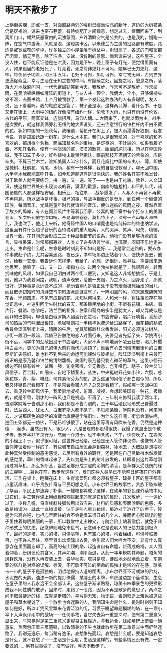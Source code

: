    

# 明天不散步了

上横街买烟，即点一支，对面直路两旁的矮树已缀满油亮的新叶，这边的大树枝条仍是灰褐的，谅来也密布芽蕾，有待绽肥了才闹绿意，想走过去，继而回来了，到寓所门口，幡然厌恶室内的沉浊氛围，户外清鲜空气是公共的，也是我的，慢跑一阵，在空气中游泳，风就是浪，这琼美卡区，以米德兰为主道的岔路都有坡度，路边是或宽或窄的草坪，许多独立的小屋坐落于树丛中，树很高了，各式的门和窗都严闭着，悄无声息，除了洁净，安谧，没有别的意思，倘若谁来说，这些屋子，全没人住，也不能反证他是在哄我，因为是下午，晚上窗子有灯光，便觉得里面有人，如果孤居的老妇死了，灯亮着，死之前非熄灯不可吗，她早已无力熄灯，这样，每夜窗子明着，明三年五年，老妇不可怜，那灯可怜，幸亏物无知，否则世界更逼促紊乱，幸亏生活在无知之物的中间，有隐蔽之处，回旋之地，憩息之所，落落大方地躲躲闪闪，一代代蹙眉窃笑到今天，我散步，昨天可不是散步，昨天豪雨，在曼哈顿纵横如魔阵的街道上，与友人共一顶伞，我俩大，伞小，只够保持头发不湿，去图书馆，上个月被罚款了，第一个发起这种办法的人有多聪明，友人说，坐下看看吗，我的鞋底定是裂了，袜子全是水，这样两只脚，看什么书，于是又走在街上，大雨中的纽约好像没有纽约一样，伦敦下大雨，也只有雨没有伦敦，古代的平原，两军交锋，旌旗招展，马仰人翻……大雨来了，也就以雨为主，战争是次要的，就这样我俩旁若无纽约地大声说笑，还去注意银行的铁栏杆内不白不黄的花，状如中国的一般秋菊，我嚷道，菊花开在树上了，被大雨濯得好狼狈，我友也说，真是踉踉跄跄一树花，是什么木本花，我们人是很絮烦的，对于喜欢的和不喜欢的，都想得个名称，面临知其名称的事物，是舒泰的，不计较的，如果看着听着，不知其名称，便有一种淡淡的窘，漠漠的歉意，幽幽的尴尬相，所以在异国异域，我不知笨了多少，好些植物未敢贸然相认，眼前那枝开满朝天的紫朵的，应是辛夷，不算玉兰木兰，谁知美国人叫它什么，而且花瓣比中国的辛夷小、薄，即使是槭树、杜鹃花、鸢尾、水仙，稍有一分异样，我的自信也软弱了，哪天回中国，大半草木我都能直呼其名，如今知道能这样是很愉快的，我的姓名其实不难发音，对于欧美人就需要练习，拼一遍，又一遍，笑了——也是由于礼貌、教养、人文知识，使这样世界处处出现淡淡的窘，漠漠的歉意，幽幽的尴尬相，和平的年代，诸国诸族的人都这样相安居、相乐业、相往来……战争爆发了，人与人不再窘不再歉不再尴尬，所以战争是坏事，极坏的事，与战争相反的是音乐，到任何一个偏僻的国族，每闻音乐，尤其是童年时代就谙熟的音乐，便似迷航的风雨之夜，蓦然靠着了故乡的埠岸，有人在雨丝风片中等着我回家，公寓的地下室中有个打杂工的美国老汉，多次听到他在吹口哨，全是海顿爸爸，莫扎特小子，没有一点山姆大叔味儿，我也吹了，他走上来听，他奇怪中国人的口哨竟也是纯纯粹粹的维也纳学派，这里面有件什么超乎音乐的亟待说明的重大悬案，人的哭声、笑声、呵欠、喷嚏，世界一致，在其间怎会形成二三十种盘根错节的语系，动物们没有足够折腾的语言，显得呆滞，时常郁郁寡欢，人类立了许多语言学校，也沉寂，闷闷不乐地走进走出，生命是什么呢，生命是时时刻刻不知如何是好……我是常会迷路的，要去办件事或赴个约，尤其容易迷路，夜已深，停车场那边还站着个人，便快步近去，他说，给我一支烟，我告诉你怎样走，我给了，心想，还很远，难寻找，需要烟来助他思索，他吸了一口，又一口，指指方向，过两个勃拉格就是了，我很高兴，转而赏味他的风趣，如果我自己明白过两个街口便到，又知道这人非常想抽烟，于是上前，他以为我要问路，我呢，道声晚安，给他一支烟，为之点火，回身走了，那就很好，这种事是永远做不成的，猜勿着别人是否正处于没有烟而极想抽烟的当儿，而且散步初始时的清鲜空气中的游泳感就没有了，一阵明显的风，吹来旎旎馣馣的花香，环顾四周，不见有成群的花，未知从何得来，人和犬一样，将往事贮存在嗅觉讯息中，神速引回学生时代的春天，那条殖民地的小街，不断有花铺、书店、唱片行、餐馆、咖啡吧，法兰西的租界，住家和营商的多半是犹太人，却又弄成似是而非的巴黎风，却也是白俄罗斯人酗酒行乞之地，书店安静，唱片行响着，番茄沙司加热后的气味溜出餐馆，煮咖啡则把一半精华免费送给过路客了，而花铺的馝浓香最会泛滥到街上来，晴暖的午后，尤其郁郁馡馡众香发越，阳光必须透过树丛，小街一段明一段暗，偶值已告觖绝的恋人对面行来，先瞥见者先低了头，学院离小街不远，同学中的劲敌出没于书店酒吧，大家不声不响地满怀凌云壮志，喝几杯樱桃白兰地，更加为自己的伟大前程而伤心透顶了，谁会有心去同情潦倒街角的白俄罗斯旷夫怨妇，谁也料不到后来的命运可能赧然与彼相似，阵阵泛溢到街上来最可辨识的是康乃馨和铃兰的清甜馥馤，美国的康乃馨只剩点微茫的草气，这里小径石级边不时植有铃兰，试屈一膝，俯身密嗅，全无香息，岂非哑巴、瞎子，铃兰又叫风信子，百合科，叶细长，自地下鳞茎出，丛生，中央挺轴开花如小铃，六裂，总状花序，青、紫、粉红，何其紧俏芬芳的花，怎么这里的风信子都白痴似的，所以我又怀疑自己看错花了，不是常会看错人吗？总又是看错了，假如哪一天回中国去，重见铃兰即风信子，我柔驯地凝视，俯闻，凝视，会想起美国有一种花，极像的，就是不香，刚才的一阵风也只是机遇，不再了，三年制专修科我读了两年半，告别学院等于告别那小街，我们都是不告而别的，三十年后殖民地形式已普遍过时，法兰西人、犹太人、白俄罗斯人都不见了，不见那条街，学院也没有，问来问去，才说那灰色的庞然的冷藏仓库便是学院旧址，为什么这样呢，街怎会消失呢，巡回五条都无一仿佛，不是已经够傻了，站在这里等再有风吹来花香，仍然是这种傻……起步，虽然没有人，很少人，凡是出现的都走得很快，我慢了就显出是个散步者，散步本非不良行为，然而一介男士，也不牵条狗，下午，快傍晚了，在春天的小径上彳亍，似乎很可耻，这世界已经是，已经是无人管你非议你，也像有人管着你非议着你一样的了，有些城市自由居民会遁到森林、冰地去，大概就是想摆脱此种冥然受控制的恶劣感觉，去尽所有身外的羁绊，还是困在自己灵敏得木然发怔的感觉里，草叶的香味起来了，先以为是头上的树叶散发的，转眼看出这片草地刚用过刈草机，那么多断茎，当然足够形成凉涩的沁胸的清香，是草群大受残伤的绿的血腥啊……暮色在前，散步就这样了，我们这种人类早已不能整日整夜在户外存活，工作在桌上，睡眠在床上，生育恋爱死亡都必须有屋子，琼美卡区的屋子都有点童话趣味，介乎贵族传奇与平民幻想之间，小布尔乔亚的故事性，贵族下坠摔破了华丽，平民上攀遗弃了朴素，一幢幢都弄成了这样，在幼年的彩色课外读物中见过它们，手工劳作课上用纸板糨糊搭起来的就是它们的雏形，几次散步，一一评价过了，少数几幢，将直线斜线弧线用出效应来，材料的质感和表面涂层的色感，多数是错误的，就此一直错误着，似乎是叫人看其错误，那造对了造好了的屋子，算是为它高兴吧，也担心里面住的会不会是很笨很丑的几个人，兼而担心那错误的屋子里住着聪明美丽的一家，所以教堂中走出神父，寺院台阶上站着僧侣，就免于此种形式上的忧虑，纪念碑则难免市侩气，纪念碑不过是说明人的记忆力差到极点了，最好的是塔，实心的塔，只供眺望，也有空心的塔，构着梯级，可供登临极目，也不许人居住，塔里冒出炊烟晾出衣裳，会引起人们大哗大不安，又有什么真意含在里面而忘却了，高高的有尖顶的塔，起造者自有命题，新落成的塔，众人围着仰着，纷纷议论其含义，其声如潮，潮平而退，从此一年年模糊其命题，塔角的风铎跌落，没有人再安装上去，春华秋实，塔只是塔，徒然地必然地矗立着，东南亚的塔群是对塔的误解、辱没，不可歌不可泣的宿命的孤独才是塔的存在感，琼美卡一带的屋子不是孤独的，明哲地保持人道的距离，小布尔乔亚不可或缺的矜持，水泥做的天鹅，油漆一新的提灯侏儒，某博士的木牌，车房这边加个篮球架，生息在屋子里的人我永远不会全部认识，这些屋子渐渐熟稔，琼美卡四季景色的更换形成我不同性质的散步，回来时，走错了一段路，因为不再是散步的意思了，两点之间不取最捷近的线，应算是走错的，幸亏物无知，物无语，否则归途上难免被这些屋子和草木嘲谑了，一个散步也会迷路的人，我明知生命是什么，是时时刻刻不知如何是好，所以听凭风里飘来花香泛溢的街，习惯于眺望命题模糊的塔，在一顶小伞下大声讽评雨中的战场——任何事物，当它失去第一重意义时，便有第二重意义显出来，时常觉得是第二重意义更容易由我靠近，与我适合，犹如墓碑上倚着一辆童车，热面包压着三页遗嘱，以致晴美的下午也就此散步在第二重意义中而俨然迷路了，我别无逸乐，每当稍有逸乐，哀愁争先而起，哀愁是什么呢，要是知道哀愁是什么，就不哀愁了——生活是什么呢，生活是这样的，有些事情还没有做，一定要做的……另有些事做了，没有做好。明天不散步了。
